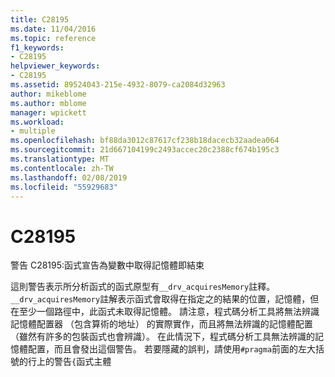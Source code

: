 ```yaml
---
title: C28195
ms.date: 11/04/2016
ms.topic: reference
f1_keywords:
- C28195
helpviewer_keywords:
- C28195
ms.assetid: 89524043-215e-4932-8079-ca2084d32963
author: mikeblome
ms.author: mblome
manager: wpickett
ms.workload:
- multiple
ms.openlocfilehash: bf88da3012c87617cf238b18dacecb32aadea064
ms.sourcegitcommit: 21d667104199c2493accec20c2388cf674b195c3
ms.translationtype: MT
ms.contentlocale: zh-TW
ms.lasthandoff: 02/08/2019
ms.locfileid: "55929683"
---
```

# <a name="c28195"></a>C28195
警告 C28195:函式宣告為變數中取得記憶體即結束

 這則警告表示所分析函式的函式原型有`__drv_acquiresMemory`註釋。 `__drv_acquiresMemory`註解表示函式會取得在指定之的結果的位置，記憶體，但在至少一個路徑中，此函式未取得記憶體。 請注意，程式碼分析工具將無法辨識記憶體配置器 （包含算術的地址） 的實際實作，而且將無法辨識的記憶體配置 （雖然有許多的包裝函式也會辨識）。 在此情況下，程式碼分析工具無法辨識的記憶體配置，而且會發出這個警告。 若要隱藏的誤判，請使用`#pragma`前面的左大括號的行上的警告`{`函式主體